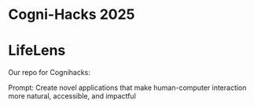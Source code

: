 # Cogni-Hacks 2025
# LifeLens
Our repo for Cognihacks:

Prompt: Create novel applications that make human-computer interaction more natural, accessible, and impactful
